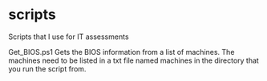 # scripts
Scripts that I use for IT assessments

Get_BIOS.ps1
Gets the BIOS information from a list of machines. The machines need to be listed in a txt file named machines in the directory that you run the script from.
